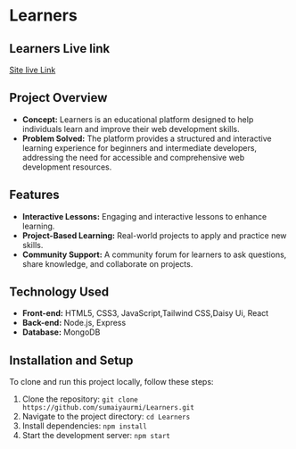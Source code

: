 
# Learners



## Learners Live link

[ Site live Link](https://learners-c46ea.web.app/)


## Project Overview
- **Concept:** Learners is an educational platform designed to help individuals learn and improve their web development skills.
- **Problem Solved:** The platform provides a structured and interactive learning experience for beginners and intermediate developers, addressing the need for accessible and comprehensive web development resources.

## Features
- **Interactive Lessons:** Engaging and interactive lessons to enhance learning.
- **Project-Based Learning:** Real-world projects to apply and practice new skills.
- **Community Support:** A community forum for learners to ask questions, share knowledge, and collaborate on projects.

## Technology Used
- **Front-end:** HTML5, CSS3, JavaScript,Tailwind CSS,Daisy Ui, React
- **Back-end:** Node.js, Express
- **Database:** MongoDB

## Installation and Setup
To clone and run this project locally, follow these steps:
1. Clone the repository: `git clone https://github.com/sumaiyaurmi/Learners.git`
2. Navigate to the project directory: `cd Learners`
3. Install dependencies: `npm install`
4. Start the development server: `npm start`

